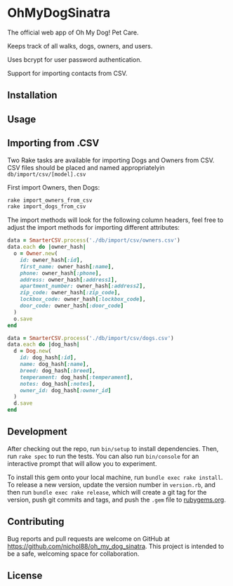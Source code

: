 # OhMyDogSinatra

The official web app of Oh My Dog! Pet Care.

Keeps track of all walks, dogs, owners, and users.

Uses bcrypt for user password authentication.

Support for importing contacts from CSV.

## Installation



## Usage



## Importing from .CSV

Two Rake tasks are available for importing Dogs and Owners from CSV.
CSV files should be placed and named appropriatelyin `db/import/csv/[model].csv`

First import Owners, then Dogs:

   ```ruby
   rake import_owners_from_csv
   rake import_dogs_from_csv
   ```
   The import methods will look for the following column headers, feel free to adjust the import methods for importing different attributes:

   ```ruby
   data = SmarterCSV.process('./db/import/csv/owners.csv')
   data.each do |owner_hash|
     o = Owner.new(
       id: owner_hash[:id],
       first_name: owner_hash[:name],
       phone: owner_hash[:phone],
       address: owner_hash[:address1],
       apartment_number: owner_hash[:address2],
       zip_code: owner_hash[:zip_code],
       lockbox_code: owner_hash[:lockbox_code],
       door_code: owner_hash[:door_code]
     )
     o.save
   end

   data = SmarterCSV.process('./db/import/csv/dogs.csv')
   data.each do |dog_hash|
     d = Dog.new(
       id: dog_hash[:id],
       name: dog_hash[:name],
       breed: dog_hash[:breed],
       temperament: dog_hash[:temperament],
       notes: dog_hash[:notes],
       owner_id: dog_hash[:owner_id]
     )
     d.save
   end
   ```

## Development

After checking out the repo, run `bin/setup` to install dependencies. Then, run `rake spec` to run the tests. You can also run `bin/console` for an interactive prompt that will allow you to experiment.

To install this gem onto your local machine, run `bundle exec rake install`. To release a new version, update the version number in `version.rb`, and then run `bundle exec rake release`, which will create a git tag for the version, push git commits and tags, and push the `.gem` file to [rubygems.org](https://rubygems.org).

## Contributing

Bug reports and pull requests are welcome on GitHub at https://github.com/nichol88/oh_my_dog_sinatra. This project is intended to be a safe, welcoming space for collaboration.

## License
